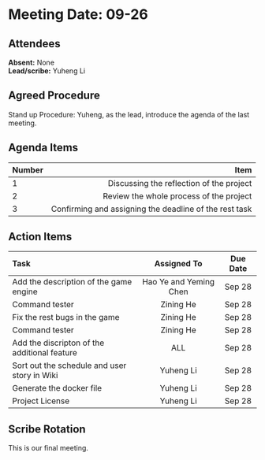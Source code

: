 # Meeting Date: 09-26

## Attendees

**Absent:** None
<br>
**Lead/scribe:** Yuheng Li

## Agreed Procedure

Stand up Procedure: Yuheng, as the lead, introduce the agenda of the last meeting.

## Agenda Items

| Number |                                            Item |
|:-------|------------------------------------------------:|
| 1      |                    Discussing the reflection of the project |
| 2      |                    Review the whole process of the project |
| 3      | Confirming and assigning the deadline of the rest task|


## Action Items

| Task                               | Assigned To | Due Date |
|:-----------------------------------|:-----------:|:--------:|
| Add the description of the game engine|   Hao Ye and Yeming Chen|  Sep 28   |
| Command tester        |  Zining He  |  Sep 28|
| Fix the rest bugs in the game  |  Zining He  |  Sep 28|
| Command tester        |  Zining He  |  Sep 28|
| Add the discripton of the additional feature|  ALL  |  Sep 28   |
| Sort out the schedule and user story in Wiki  |   Yuheng Li    |  Sep 28   |
| Generate the docker file | Yuheng Li |  Sep 28   |
| Project License | Yuheng Li |  Sep 28   |
## Scribe Rotation

This is our final meeting.

